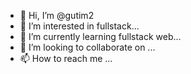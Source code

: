 - 👋 Hi, I’m @gutim2
- 👀 I’m interested in fullstack...
- 🌱 I’m currently learning fullstack web...
- 💞️ I’m looking to collaborate on ...
- 📫 How to reach me ...

<!---
gutim2/gutim2 is a ✨ special ✨ repository because its `README.md` (this file) appears on your GitHub profile.
You can click the Preview link to take a look at your changes.
--->
